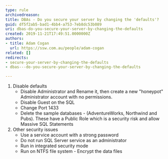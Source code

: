 ```yaml
---
type: rule
archivedreason: 
title: DBAs - Do you secure your server by changing the 'defaults'?
guid: df5f2ab5-bad1-4bb4-a753-7eb8dc53b089
uri: dbas-do-you-secure-your-server-by-changing-the-defaults
created: 2019-11-21T17:49:51.0000000Z
authors:
- title: Adam Cogan
  url: https://ssw.com.au/people/adam-cogan
related: []
redirects:
- secure-your-server-by-changing-the-defaults
- dbas---do-you-secure-your-server-by-changing-the-defaults

---
```


1. Disable defaults
    * Disable Administrator and Rename it, then create a new "honeypot" Administrator account with no permissions.
    * Disable Guest on the SQL
    * Change Port 1433
    * Delete the sample databases - (AdventureWorks, Northwind and Pubs). These have a Public Role which is a security risk and allow Massive SQL Statements
2. Other security issues
    * Use a service account with a strong password
    * Do not run SQL Server service as an administrator
    * Run in integrated security mode
    * Run on NTFS file system - Encrypt the data files



<!--endintro-->
